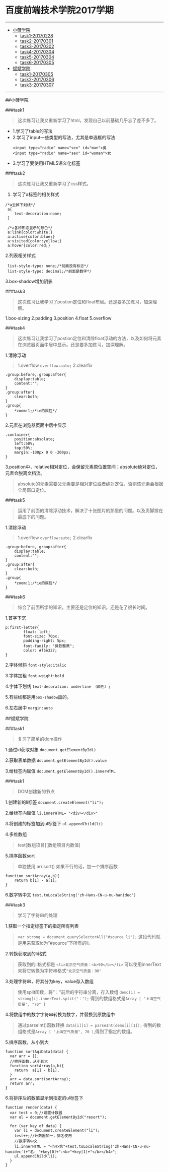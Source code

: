 # 百度前端技术学院2017学期
***
* [小薇学院](#小薇学院)
  * [task1-20170228](#task1)
  * [task2-20170301](#task2)
  * [task3-20170302](#task3)
  * [task4-20170304](#task4)
  * [task5-20170304](#task5)
  * [task6-20170305](#task6)
* [斌斌学院](#斌斌学院)
  * [task1-20170305](#task1)
  * [task2-20170306](#task2)
  * [task3-20170307](#task3)

***


##小薇学院

###task1
>这次练习让我又重新学习了html，发现自己以前基础几乎忘了差不多了。

 - 1.学习了table的写法
 - 2.学习了input一些类型的写法，尤其是单选框的写法
	 ```
	 <input type="radio" name="sex" id="man">男
	 <input type="radio" name="sex" id="woman">女
	 ```
 - 3.学习了要使用HTML5语义化标签

###task2
>这次练习让我又重新学习了css样式。

1. 学习了a标签的相关样式

```
/*a去掉下划线*/
 a{
 	text-decoration:none;
 }

 /*a各种形态显示的颜色*/
 a:link{color:white;}
 a:active{color:blue;}
 a:visited{color:yellow;}
 a:hover{color:red;}
```

2.列表相关样式

```
 list-style-type: none;/*前面没有标志*/
 list-style-type: decimal;/*前面是数字*/
```

3.box-shadow增加阴影


###task3
>这次练习让我学习了postion定位和float布局。还是要多加练习，加深理解。

1.box-sizing
2.padding
3.position
4.float
5.overflow


###task4
>这次练习让我学习了postion定位和清除float浮动的方法，以及如何将元素在浏览器页面中居中显示。还是要多加练习，加深理解。

1.清除浮动
>1.overflow
`overflow:auto;`
>2.clearfix
```
.group:before,.group:after{
	display:table;
	content:"";
}
.group:after{
	clear:both;
}
.group{
	*zoom:1;/*ie的属性*/
}
```

2.元素在浏览器页面中居中显示
>
```
.container{
	position:absolute;
	left:50%;
	top:50%;
	margin:-100px 0 0 -200px;
}
```

3.position中，relative相对定位，会保留元素原位置空间；absolute绝对定位，元素会脱离文档流。
>absolute的元素需要父元素要是相对定位或者绝对定位，否则该元素会根据全局窗口定位。


###task5
>运用了前面的清除浮动技术，解决了十张图片的那里的问题。以及页脚撑在最底下的问题。

1.清除浮动
>1.overflow
`overflow:auto;`
>2.clearfix
```
.group:before,.group:after{
	display:table;
	content:"";
}
.group:after{
	clear:both;
}
.group{
	*zoom:1;/*ie的属性*/
}
```


###task6
>综合了前面所学的知识。主要还是定位的知识。还是花了很长时间。

1.首字下沉
```
p:first-letter{
        float: left;
        font-size: 70px;
        padding-right: 5px;
        font-family: "微软雅黑";
        color: #f5e327;
}
```

2.字体倾斜
`font-style:italic`

3.字体加粗
`font-weight:bold`

4.字体下划线
`text-decoration: underline （颜色）;`

5.有些线都是用`box-shadow`画的。

6.左右居中
`margin:auto`


##斌斌学院

###task1
>复习了简单的dom操作

1.通过id获取对象
`document.getElementById()`

2.获取表单数据
`document.getElementById().value`

3.给标签内赋值
`document.getElementById().innerHTML`


###task1
>DOM创建新的节点

1.创建新的li标签
`document.createElement("li");`

2.给标签内赋值
`li.innerHTML= "<div></div>"`

3.将创建的标签加到ul标签下
`ul.appendChild(li)`

4.多维数组
>test[数组项目][数组项目内数值]

5.排序函数sort
>单独使用 arr.sort()
如果不行的话，加一个排序函数
```
function sortArray(a,b){
	return b[1] - a[1];
}
```

6.数字转中文
`test.toLocaleString('zh-Hans-CN-u-nu-hanidec')`


###task3
>学习了字符串的处理

1.获取一个指定标签下的指定所有列表
>`var strong = document.querySelectorAll("#source li");`
这段代码就是用来获取id为“#source”下所有的li。

2.转换获取到的li格式
>获取到的li格式都是
`<li>北京空气质量：<b>90</b></li>`
可以使用innerText来将它转换为字符串格式`"北京空气质量：90"`

3.处理字符串，将其分为key，value存入数组
>使用split函数，将“：”前后的字符串分离，存入数组
`demo[i] = strong[i].innerText.split("：");`
得到的数组格式是`Array [ "上海空气质量", "70" ]`

4.将数组中的数字字符串转换为数字，并替换到原数组中
>通过parseInt()函数转换
`data[i][1] = parseInt(demo[i][1]);`
得到的数组格式是`Array [ "上海空气质量", 70 ]`,得到了指定的数组。

5.排序函数，从小到大
```
function sortAqiData(data) {
  var arr = [];
  //排序函数，从小到大
  function sortArray(a,b){
    return  a[1] - b[1];
  }
  arr = data.sort(sortArray);
  return arr;
}
```

6.将排序后的数值显示到指定的ul标签下
```
function render(data) {
  var test = 0;//设置计数器
  var ul = document.getElementById("resort");

  for (var key of data) {
    var li = document.createElement("li");
    test++;//计数器加一，排名使用
    //数字转中文
    li.innerHTML = "<h4>第"+test.toLocaleString('zh-Hans-CN-u-nu-hanidec')+"名: "+key[0]+":<b>"+key[1]+"</b></h4>";
    ul.appendChild(li); 
  }
}
```